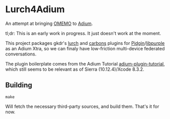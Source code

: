 Lurch4Adium
===========

An attempt at bringing [OMEMO] to [Adium].

tl;dr: This is an early work in progress. It just doesn't work at the moment.

This project packages gkdr's [lurch] and [carbons] plugins for [Pidgin]/[libpurple] as
an Adium Xtra, so we can finaly have low-friction multi-device federated
conversations.

The plugin boilerplate comes from the Adium Tutorial [adium-plugin-tutorial],
which still seems to be relevant as of Sierra (10.12.4)/Xcode 8.3.2.

Building
--------

    make

Will fetch the necessary third-party sources, and build them. That's it for now.

[OMEMO]: https://conversations.im/omemo/
[Adium]: https://adium.im/
[lurch]: https://github.com/gkdr/lurch
[carbons]: https://github.com/gkdr/carbons
[Pidgin]: https://www.pidgin.im/
[libpurple]: https://developer.pidgin.im/wiki/WhatIsLibpurple
[adium-plugin-tutorial]: https://trac.adium.im/wiki/CreatingPlugins
